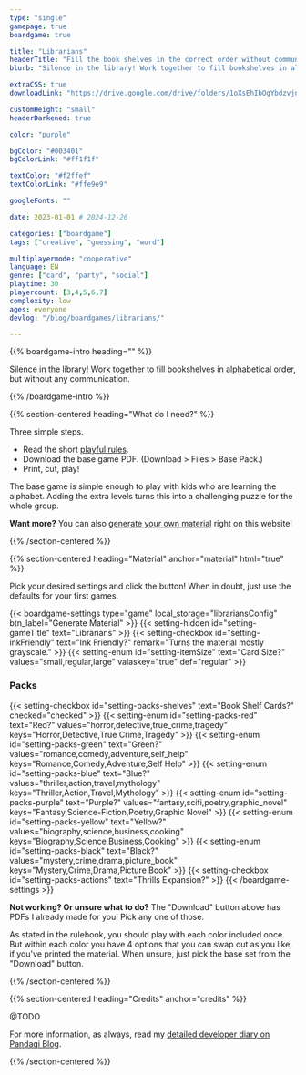 ```yaml
---
type: "single"
gamepage: true
boardgame: true

title: "Librarians"
headerTitle: "Fill the book shelves in the correct order without communication."
blurb: "Silence in the library! Work together to fill bookshelves in alphabetical order, but without any communication."

extraCSS: true
downloadLink: "https://drive.google.com/drive/folders/1oXsEhIbOgYbdzvjnbK0XVSkOymGM8KxX" # already updated!

customHeight: "small"
headerDarkened: true

color: "purple"

bgColor: "#003401"
bgColorLink: "#ff1f1f"

textColor: "#f2ffef"
textColorLink: "#ffe9e9"

googleFonts: ""

date: 2023-01-01 # 2024-12-26

categories: ["boardgame"]
tags: ["creative", "guessing", "word"]

multiplayermode: "cooperative"
language: EN
genre: ["card", "party", "social"]
playtime: 30
playercount: [3,4,5,6,7]
complexity: low
ages: everyone
devlog: "/blog/boardgames/librarians/"

---
```


{{% boardgame-intro heading="" %}}

Silence in the library! Work together to fill bookshelves in alphabetical order, but without any communication.

{{% /boardgame-intro %}}

{{% section-centered heading="What do I need?" %}}

Three simple steps.
* Read the short [playful rules](rules).
* Download the base game PDF. (Download > Files > Base Pack.)
* Print, cut, play!

The base game is simple enough to play with kids who are learning the alphabet. Adding the extra levels turns this into a challenging puzzle for the whole group.

**Want more?** You can also [generate your own material](#material) right on this website!

{{% /section-centered %}}

{{% section-centered heading="Material" anchor="material" html="true" %}}

<p>Pick your desired settings and click the button! When in doubt, just use the defaults for your first games.</p>

{{< boardgame-settings type="game" local_storage="librariansConfig" btn_label="Generate Material" >}}
	{{< setting-hidden id="setting-gameTitle" text="Librarians" >}}
  {{< setting-checkbox id="setting-inkFriendly" text="Ink Friendly?" remark="Turns the material mostly grayscale." >}}
  {{< setting-enum id="setting-itemSize" text="Card Size?" values="small,regular,large" valaskey="true" def="regular" >}}
  <h3>Packs</h3>
  {{< setting-checkbox id="setting-packs-shelves" text="Book Shelf Cards?" checked="checked" >}}
  {{< setting-enum id="setting-packs-red" text="Red?" values="horror,detective,true_crime,tragedy" keys="Horror,Detective,True Crime,Tragedy" >}}
  {{< setting-enum id="setting-packs-green" text="Green?" values="romance,comedy,adventure,self_help" keys="Romance,Comedy,Adventure,Self Help" >}}
  {{< setting-enum id="setting-packs-blue" text="Blue?" values="thriller,action,travel,mythology" keys="Thriller,Action,Travel,Mythology" >}}
  {{< setting-enum id="setting-packs-purple" text="Purple?" values="fantasy,scifi,poetry,graphic_novel" keys="Fantasy,Science-Fiction,Poetry,Graphic Novel" >}}
  {{< setting-enum id="setting-packs-yellow" text="Yellow?" values="biography,science,business,cooking" keys="Biography,Science,Business,Cooking" >}}
  {{< setting-enum id="setting-packs-black" text="Black?" values="mystery,crime,drama,picture_book" keys="Mystery,Crime,Drama,Picture Book" >}}
  {{< setting-checkbox id="setting-packs-actions" text="Thrills Expansion?" >}}
{{< /boardgame-settings >}}

<p class="settings-remark"><strong>Not working? Or unsure what to do?</strong> The "Download" button above has PDFs I already made for you! Pick any one of those.</p>

<p class="settings-remark">As stated in the rulebook, you should play with each color included once. But within each color you have 4 options that you can swap out as you like, if you've printed the material. When unsure, just pick the base set from the "Download" button.</p>

{{% /section-centered %}}

{{% section-centered heading="Credits" anchor="credits" %}}

@TODO

For more information, as always, read my [detailed developer diary on Pandaqi Blog](/blog/boardgames/librarians/).

{{% /section-centered %}}